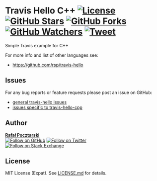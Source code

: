 Travis Hello C++ [![License][license-img]][license-url] [![GitHub Stars][stars-img]][stars-url] [![GitHub Forks][forks-img]][forks-url] [![GitHub Watchers][watchers-img]][watchers-url] [![Tweet][tweet-img]][tweet-url]
=
Simple Travis example for C++

For more info and list of other languages see:

* https://github.com/rsp/travis-hello

Issues
------
For any bug reports or feature requests
please post an issue on GitHub:

* [general travis-hello issues][issues-main-url]
* [issues specific to travis-hello-cpp][issues-ver-url]

Author
------
[**Rafał Pocztarski**](https://pocztarski.com/)
<br/>
[![Follow on GitHub][github-follow-img]][github-follow-url]
[![Follow on Twitter][twitter-follow-img]][twitter-follow-url]
<br/>
[![Follow on Stack Exchange][stackexchange-img]][stackoverflow-url]

License
-------
MIT License (Expat). See [LICENSE.md](LICENSE.md) for details.

[main-url]: https://github.com/rsp/travis-hello
[github-url]: https://github.com/rsp/travis-hello-cpp
[readme-url]: https://github.com/rsp/travis-hello-cpp#readme
[issues-main-url]: https://github.com/rsp/travis-hello/issues
[issues-ver-url]: https://github.com/rsp/travis-hello-cpp/issues
[stars-url]: https://github.com/rsp/travis-hello-cpp/stargazers
[watchers-url]: https://github.com/rsp/travis-hello-cpp/watchers
[forks-url]: https://github.com/rsp/travis-hello-cpp/network/members
[stars-img]: https://img.shields.io/github/stars/rsp/travis-hello-cpp.svg?style=social&amp;label=Stars
[forks-img]: https://img.shields.io/github/forks/rsp/travis-hello-cpp.svg?style=social&amp;label=Forks
[watchers-img]: https://img.shields.io/github/watchers/rsp/travis-hello-cpp.svg?style=social&amp;label=Watchers
[tweet-img]: https://img.shields.io/twitter/url/https/github.com/rsp/travis-hello-cpp.svg?style=social
[tweet-url]: https://twitter.com/intent/tweet?text=%23Travis+examples+by+@pocztarski:&url=https%3A%2F%2Fgithub.com%2Frsp%2Ftravis-hello-cpp
[license-url]: https://github.com/rsp/travis-hello-cpp/blob/master/LICENSE.md
[license-img]: https://img.shields.io/github/license/rsp/travis-hello-cpp.svg
[travis-url]: https://travis-ci.org/rsp/travis-hello-cpp
[travis-img]: https://travis-ci.org/rsp/travis-hello-cpp.svg?branch=master
[snyk-url]: https://snyk.io/test/github/rsp/travis-hello-cpp
[snyk-img]: https://snyk.io/test/github/rsp/travis-hello-cpp/badge.svg
[github-follow-url]: https://github.com/rsp
[github-follow-img]: https://img.shields.io/github/followers/rsp.svg?style=social&label=Follow
[twitter-follow-url]: https://twitter.com/intent/follow?screen_name=pocztarski
[twitter-follow-img]: https://img.shields.io/twitter/follow/pocztarski.svg?style=social&label=Follow
[stackoverflow-url]: https://stackoverflow.com/users/613198/rsp
[stackexchange-url]: https://stackexchange.com/users/303952/rsp
[stackexchange-img]: https://stackexchange.com/users/flair/303952.png
[gitlab-url]: https://gitlab.com/rsp/travis-hello-cpp
[gitlabci-img]: https://gitlab.com/rsp/travis-hello-cpp/badges/master/build.svg
[gitlabci-url]: https://gitlab.com/rsp/travis-hello-cpp/builds
